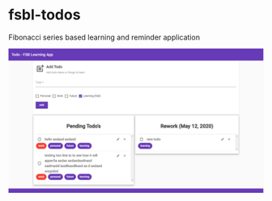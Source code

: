 # fsbl-todos
Fibonacci series based learning and reminder application

![frontend-ui](https://github.com/kailash/fsbl-todos/blob/master/UI.PNG)
